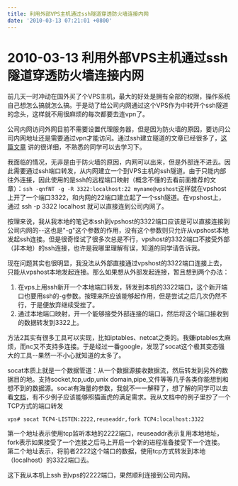 ```yaml
---
title: 利用外部VPS主机通过ssh隧道穿透防火墙连接内网
date: '2010-03-13 07:21:01 +0800'
---
```


# 2010-03-13  利用外部VPS主机通过ssh隧道穿透防火墙连接内网

前几天一时冲动在国外买了个VPS主机，最大的好处是拥有全部的权限，操作系统自己想怎么搞就怎么搞。于是动了给公司内网通过这个VPS作为中转开个ssh隧道的念头，这样就不用很麻烦的每次都要去连vpn了。

公司内网访问外网目前不需要设置代理服务器，但是因为防火墙的原因，要访问公司内网地址还是需要通过vpn才能访问。通过ssh建立隧道的文章已经很多了，[这篇文章](https://www.ibm.com/developerworks/cn/linux/l-cn-sshforward/) 讲的很详细，不熟悉的同学可以去学习下。

我面临的情况，无非是由于防火墙的原因，内网可以出来，但是外部连不进去。因此需要通过ssh端口转发，从内网建立一个到VPS主机的ssh隧道。由于只能内部往外连接，因此使用的是ssh的远程端口映射（概念不懂的去看前面推荐的文章）：`ssh -qnfNT -g -R 3322:localhost:22 myname@vpshost`这样就在vpshost上开了一个端口3322，和内网的22端口建立起了一个ssh隧道。在vpshost上，通过 ssh -p 3322 localhost 就可以直接连到公司内网了。

按理来说，我从我本地的笔记本ssh到vpshost的3322端口应该是可以直接连接到公司内网的--这也是"-g"这个参数的作用，没有这个参数则只允许从vpshost本地发起ssh连接。但是很奇怪试了很多次总是不行，vpshost的3322端口不接受外部（非本地）的ssh连接，也许是我哪里理解有误，知道的同学请告诉我。

现在问题其实也很明显，我没法从外部直接通过vpshost的3322端口连接上去，只能从vpshost本地发起连接。那么如果想从外部发起连接，暂且想到两个办法：

1. 在vps上用ssh新开一个本地端口转发，转发到本机的3322端口，这个新开端口也要用ssh的-g参数。按理来所应该能够起作用，但是尝试之后几次仍然不行，于是便放弃继续受挫了。
2. 通过本地端口映射，开一个能够接受外部连接的端口，然后将这个端口接收到的数据转发到3322上。

方法2其实有很多工具可以实现，比如iptables、netcat之类的。我嫌iptables太麻烦，而nc又不支持多连接。于是经过一番google，发现了socat这个极其变态强大的工具--果然一不小心就知道的太多了。

socat本质上就是一个数据管道：从一个数据源接收数据流，然后转发到另外的数据目的地。支持socket,tcp,udp,unix domain,pipe,文件等等几乎各类你能想到和想不到的数据源。socat有海量的参数，我就不一一解释了，想了解的同学可以去看[文档](http://www.dest-unreach.org/socat/doc/socat.html)，有不少例子应该能够照猫画虎的满足需求。我从文档中的例子里抄了一个TCP方式的端口转发

```text
vps# socat TCP4-LISTEN:2222,reuseaddr,fork TCP4:localhost:3322
```

第一个地址表示使用tcp监听本地的2222端口，reuseaddr表示复用本地地址，fork表示如果接受了一个连接之后马上开启一个新的进程准备接受下一个连接。 第二个地址表示，将前者2222这个端口的数据，使用tcp方式转发到本地（localhost）的3322端口去。

这下我从本机上ssh 到vps的2222端口，果然顺利连接到公司内网。

